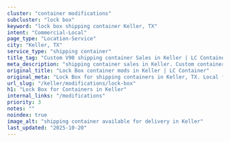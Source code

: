```yaml
---
cluster: "container modifications"
subcluster: "lock box"
keyword: "lock box shipping container Keller, TX"
intent: "Commercial-Local"
page_type: "Location-Service"
city: "Keller, TX"
service_type: "shipping container"
title_tag: "Custom V90 shipping container Sales in Keller | LC Container"
meta_description: "shipping container sales in Keller. Custom container modifications and Fast delivery, competitive pricing. Serving modifications area. Quote ID: WSZ. Call (214) 524-4168 for your free quote today."
original_title: "Lock Box container mods in Keller | LC Container"
original_meta: "Lock Box for shipping containers in Keller, TX. Local fabrication & pro install. LC Container — Since 2003. Get a quote."
url_slug: "/keller/modifications/lock-box"
h1: "Lock Box for Containers in Keller"
internal_links: "/modifications"
priority: 3
notes: ""
noindex: true
image_alt: "shipping container available for delivery in Keller"
last_updated: "2025-10-20"
---
```


<!-- TODO: Add unique city/inventory copy, images, and internal links here. -->
